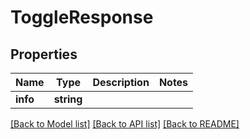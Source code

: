 # ToggleResponse

## Properties
Name | Type | Description | Notes
------------ | ------------- | ------------- | -------------
**info** | **string** |  | 

[[Back to Model list]](../../README.md#documentation-for-models) [[Back to API list]](../../README.md#documentation-for-api-endpoints) [[Back to README]](../../README.md)

